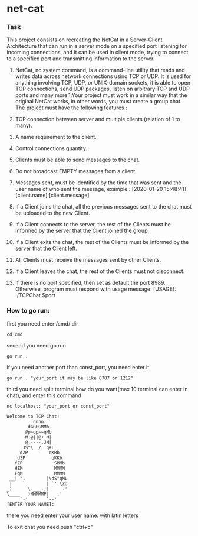 # net-cat
### Task
This project consists on recreating the NetCat in a Server-Client Architecture that can run in a server mode on a specified port listening for incoming connections, and it can be used in client mode, trying to connect to a specified port and transmitting information to the server.

1. NetCat, nc system command, is a command-line utility that reads and writes data across network connections using TCP or UDP. It is used for anything involving TCP, UDP, or UNIX-domain sockets, it is able to open TCP connections, send UDP packages, listen on arbitrary TCP and UDP ports and many more.1.Your project must work in a similar way that the original NetCat works, in other words, you must create a group chat. The project must have the following features :

2. TCP connection between server and multiple clients (relation of 1 to many).
3. A name requirement to the client.
4. Control connections quantity.
5. Clients must be able to send messages to the chat.
6. Do not broadcast EMPTY messages from a client.
7. Messages sent, must be identified by the time that was sent and the user name of who sent the message, example : [2020-01-20 15:48:41][client.name]:[client.message]
8. If a Client joins the chat, all the previous messages sent to the chat must be uploaded to the new Client.
9. If a Client connects to the server, the rest of the Clients must be informed by the server that the Client joined the group.
10. If a Client exits the chat, the rest of the Clients must be informed by the server that the Client left.
11. All Clients must receive the messages sent by other Clients.
12. If a Client leaves the chat, the rest of the Clients must not disconnect.
13. If there is no port specified, then set as default the port 8989. Otherwise, program must respond with usage message: [USAGE]: ./TCPChat $port


### How to go run:
first you need enter /cmd/ dir
```
cd cmd
```
secend you need go run
```
go run .
```
if you need another port than const_port, you need enter it
```
go run . "your_port it may be like 8787 or 1212"
```
third you need split terminal how do you want(max 10 terminal can enter in chat), and enter this command
```
nc localhost: "your_port or const_port"
```
```
Welcome to TCP-Chat!
         _nnnn_
        dGGGGMMb
       @p~qp~~qMb
       M|@||@) M|
       @,----.JM|
      JS^\__/  qKL
     dZP        qKRb
    dZP          qKKb
   fZP            SMMb
   HZM            MMMM
   FqM            MMMM
 __| ".        |\dS"qML
 |    `.       | `' \Zq
_)      \.___.,|     .'
\____   )MMMMMP|   .'
     `-'       `--'
[ENTER YOUR NAME]:
```
there you need enter your user name: with latin letters

To exit chat you need push "ctrl+c"
